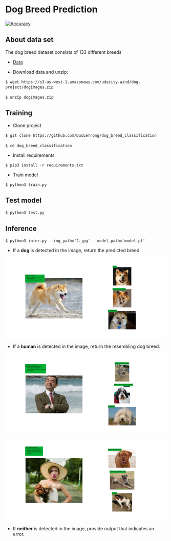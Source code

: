 # Dog Breed Prediction 
[![Accuracy](https://img.shields.io/badge/accuracy-86%2E12%25-green.svg)](https://github.com/DucLeTrong/dog_breed_classification)

## About data set
The dog breed dataset consists of 133 different breeds
- [Data](https://s3-us-west-1.amazonaws.com/udacity-aind/dog-project/dogImages.zip)

- Download data and unzip:
```
$ wget https://s3-us-west-1.amazonaws.com/udacity-aind/dog-project/dogImages.zip

$ unzip dogImages.zip
```


## Training
- Clone project
```
$ git clone https://github.com/DucLeTrong/dog_breed_classification

$ cd dog_breed_classification
```

- Install requirements
```
$ pip3 install -r requirements.txt
```

- Train model 
```
$ python3 train.py 
```

## Test model 
```
$ python3 test.py 
```

## Inference
```
$ python3 infer.py --img_path='2.jpg' --model_path='model.pt'
```
- If a __dog__ is detected in the image, return the predicted breed.

![png](result/result_dog.jpg)

- If a __human__ is detected in the image, return the resembling dog breed.

![png](result/result_human1.jpg)

![png](result/result_human2.jpg)

- If __neither__ is detected in the image, provide output that indicates an error.



